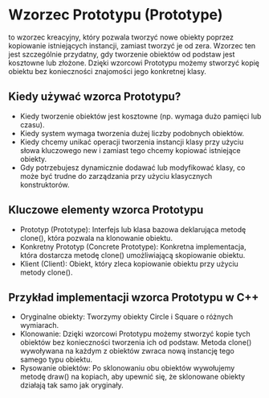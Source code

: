 # Wzorzec Prototypu (Prototype)
to wzorzec kreacyjny, który pozwala tworzyć nowe obiekty poprzez kopiowanie istniejących instancji, zamiast tworzyć je od zera. Wzorzec ten jest szczególnie przydatny, gdy tworzenie obiektów od podstaw jest kosztowne lub złożone. Dzięki wzorcowi Prototypu możemy stworzyć kopię obiektu bez konieczności znajomości jego konkretnej klasy.

## Kiedy używać wzorca Prototypu?
- Kiedy tworzenie obiektów jest kosztowne (np. wymaga dużo pamięci lub czasu).
- Kiedy system wymaga tworzenia dużej liczby podobnych obiektów.
- Kiedy chcemy unikać operacji tworzenia instancji klasy przy użyciu słowa kluczowego new i zamiast tego chcemy kopiować istniejące obiekty.
- Gdy potrzebujesz dynamicznie dodawać lub modyfikować klasy, co może być trudne do zarządzania przy użyciu klasycznych konstruktorów.

## Kluczowe elementy wzorca Prototypu
- Prototyp (Prototype): Interfejs lub klasa bazowa deklarująca metodę clone(), która pozwala na klonowanie obiektu.
- Konkretny Prototyp (Concrete Prototype): Konkretna implementacja, która dostarcza metodę clone() umożliwiającą skopiowanie obiektu.
- Klient (Client): Obiekt, który zleca kopiowanie obiektu przy użyciu metody clone().

## Przykład implementacji wzorca Prototypu w C++
- Oryginalne obiekty: Tworzymy obiekty Circle i Square o różnych wymiarach.
- Klonowanie: Dzięki wzorcowi Prototypu możemy stworzyć kopie tych obiektów bez konieczności tworzenia ich od podstaw. Metoda clone() wywoływana na każdym z obiektów zwraca nową instancję tego samego typu obiektu.
- Rysowanie obiektów: Po sklonowaniu obu obiektów wywołujemy metodę draw() na kopiach, aby upewnić się, że sklonowane obiekty działają tak samo jak oryginały.

